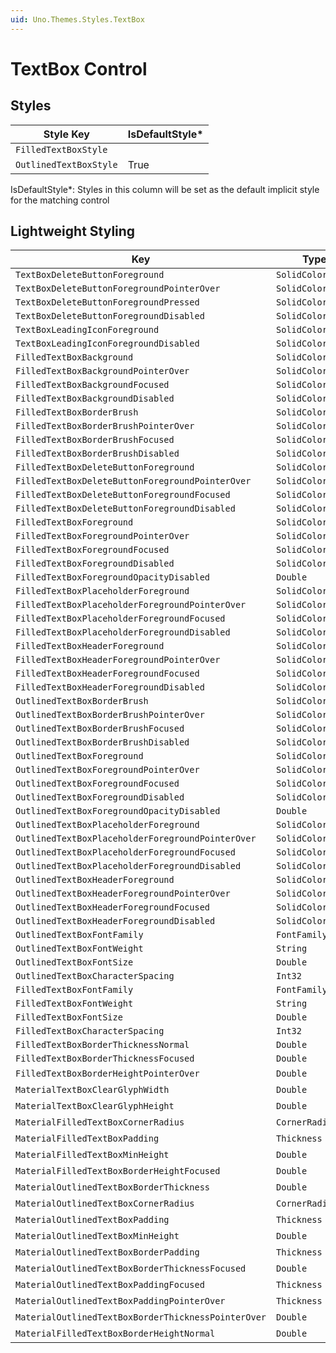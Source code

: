```yaml
---
uid: Uno.Themes.Styles.TextBox
---
```


# TextBox Control

## Styles

| Style Key              | IsDefaultStyle\* |
|------------------------|------------------|
| `FilledTextBoxStyle`   |                  |
| `OutlinedTextBoxStyle` | True             |

IsDefaultStyle\*: Styles in this column will be set as the default implicit style for the matching control

## Lightweight Styling

| Key                                               | Type              | Value                         |
|---------------------------------------------------|-------------------|-------------------------------|
| `TextBoxDeleteButtonForeground`                   | `SolidColorBrush` | `OnSurfaceVariantBrush`       |
| `TextBoxDeleteButtonForegroundPointerOver`        | `SolidColorBrush` | `OnSurfaceVariantBrush`       |
| `TextBoxDeleteButtonForegroundPressed`            | `SolidColorBrush` | `OnSurfaceVariantBrush`       |
| `TextBoxDeleteButtonForegroundDisabled`           | `SolidColorBrush` | `OnSurfaceLowBrush`           |
| `TextBoxLeadingIconForeground`                    | `SolidColorBrush` | `OnSurfaceVariantBrush`       |
| `TextBoxLeadingIconForegroundDisabled`            | `SolidColorBrush` | `OnSurfaceLowBrush`           |
| `FilledTextBoxBackground`                         | `SolidColorBrush` | `SurfaceVariantBrush`         |
| `FilledTextBoxBackgroundPointerOver`              | `SolidColorBrush` | `OnSurfaceVariantHoverBrush`  |
| `FilledTextBoxBackgroundFocused`                  | `SolidColorBrush` | `SurfaceVariantBrush`         |
| `FilledTextBoxBackgroundDisabled`                 | `SolidColorBrush` | `OnSurfaceDisabledBrush`      |
| `FilledTextBoxBorderBrush`                        | `SolidColorBrush` | `OnSurfaceVariantBrush`       |
| `FilledTextBoxBorderBrushPointerOver`             | `SolidColorBrush` | `OnSurfaceBrush`              |
| `FilledTextBoxBorderBrushFocused`                 | `SolidColorBrush` | `PrimaryBrush`                |
| `FilledTextBoxBorderBrushDisabled`                | `SolidColorBrush` | `OnSurfaceDisabledBrush`      |
| `FilledTextBoxDeleteButtonForeground`             | `SolidColorBrush` | `OnSurfaceVariantBrush`       |
| `FilledTextBoxDeleteButtonForegroundPointerOver`  | `SolidColorBrush` | `OnSurfaceVariantBrush`       |
| `FilledTextBoxDeleteButtonForegroundFocused`      | `SolidColorBrush` | `OnSurfaceVariantBrush`       |
| `FilledTextBoxDeleteButtonForegroundDisabled`     | `SolidColorBrush` | `OnSurfaceLowBrush`           |
| `FilledTextBoxForeground`                         | `SolidColorBrush` | `OnSurfaceBrush`              |
| `FilledTextBoxForegroundPointerOver`              | `SolidColorBrush` | `OnSurfaceBrush`              |
| `FilledTextBoxForegroundFocused`                  | `SolidColorBrush` | `OnSurfaceBrush`              |
| `FilledTextBoxForegroundDisabled`                 | `SolidColorBrush` | `OnSurfaceBrush`              |
| `FilledTextBoxForegroundOpacityDisabled`          | `Double`          | `LowOpacity`                  |
| `FilledTextBoxPlaceholderForeground`              | `SolidColorBrush` | `OnSurfaceVariantBrush`       |
| `FilledTextBoxPlaceholderForegroundPointerOver`   | `SolidColorBrush` | `OnSurfaceVariantBrush`       |
| `FilledTextBoxPlaceholderForegroundFocused`       | `SolidColorBrush` | `OnSurfaceBrush`              |
| `FilledTextBoxPlaceholderForegroundDisabled`      | `SolidColorBrush` | `OnSurfaceLowBrush`           |
| `FilledTextBoxHeaderForeground`                   | `SolidColorBrush` | `OnSurfaceVariantBrush`       |
| `FilledTextBoxHeaderForegroundPointerOver`        | `SolidColorBrush` | `OnSurfaceVariantBrush`       |
| `FilledTextBoxHeaderForegroundFocused`            | `SolidColorBrush` | `PrimaryBrush`                |
| `FilledTextBoxHeaderForegroundDisabled`           | `SolidColorBrush` | `OnSurfaceLowBrush`           |
| `OutlinedTextBoxBorderBrush`                      | `SolidColorBrush` | `OutlineBrush`                |
| `OutlinedTextBoxBorderBrushPointerOver`           | `SolidColorBrush` | `OnSurfaceBrush`              |
| `OutlinedTextBoxBorderBrushFocused`               | `SolidColorBrush` | `PrimaryBrush`                |
| `OutlinedTextBoxBorderBrushDisabled`              | `SolidColorBrush` | `OnSurfaceDisabledBrush`      |
| `OutlinedTextBoxForeground`                       | `SolidColorBrush` | `OnSurfaceBrush`              |
| `OutlinedTextBoxForegroundPointerOver`            | `SolidColorBrush` | `OnSurfaceBrush`              |
| `OutlinedTextBoxForegroundFocused`                | `SolidColorBrush` | `OnSurfaceBrush`              |
| `OutlinedTextBoxForegroundDisabled`               | `SolidColorBrush` | `OnSurfaceBrush`              |
| `OutlinedTextBoxForegroundOpacityDisabled`        | `Double`          | `LowOpacity`                  |
| `OutlinedTextBoxPlaceholderForeground`            | `SolidColorBrush` | `OnSurfaceVariantBrush`       |
| `OutlinedTextBoxPlaceholderForegroundPointerOver` | `SolidColorBrush` | `OnSurfaceVariantBrush`       |
| `OutlinedTextBoxPlaceholderForegroundFocused`     | `SolidColorBrush` | `OnSurfaceBrush`              |
| `OutlinedTextBoxPlaceholderForegroundDisabled`    | `SolidColorBrush` | `OnSurfaceLowBrush`           |
| `OutlinedTextBoxHeaderForeground`                 | `SolidColorBrush` | `OnSurfaceVariantBrush`       |
| `OutlinedTextBoxHeaderForegroundPointerOver`      | `SolidColorBrush` | `OnSurfaceVariantBrush`       |
| `OutlinedTextBoxHeaderForegroundFocused`          | `SolidColorBrush` | `PrimaryBrush`                |
| `OutlinedTextBoxHeaderForegroundDisabled`         | `SolidColorBrush` | `OnSurfaceLowBrush`           |
| `OutlinedTextBoxFontFamily`                       | `FontFamily`      | `BodyLargeFontFamily`         |
| `OutlinedTextBoxFontWeight`                       | `String`          | `BodyLargeFontWeight`         |
| `OutlinedTextBoxFontSize`                         | `Double`          | `BodyLargeFontSize`           |
| `OutlinedTextBoxCharacterSpacing`                 | `Int32`           | `BodyLargeCharacterSpacing`   |
| `FilledTextBoxFontFamily`                         | `FontFamily`      | `BodyLargeFontFamily`         |
| `FilledTextBoxFontWeight`                         | `String`          | `BodyLargeFontWeight`         |
| `FilledTextBoxFontSize`                           | `Double`          | `BodyLargeFontSize`           |
| `FilledTextBoxCharacterSpacing`                   | `Int32`           | `BodyLargeCharacterSpacing`   |
| `FilledTextBoxBorderThicknessNormal`              | `Double`          | `TextBoxOutlinedStrokeHeight` |
| `FilledTextBoxBorderThicknessFocused`             | `Double`          | `TextBoxFocusStrokeWidth`     |
| `FilledTextBoxBorderHeightPointerOver`            | `Double`          | 2                             |
| `MaterialTextBoxClearGlyphWidth`                  | `Double`          | 20                            |
| `MaterialTextBoxClearGlyphHeight`                 | `Double`          | 20                            |
| `MaterialFilledTextBoxCornerRadius`               | `CornerRadius`    | 4,4,0,0                       |
| `MaterialFilledTextBoxPadding`                    | `Thickness`       | 16,8                          |
| `MaterialFilledTextBoxMinHeight`                  | `Double`          | 58                            |
| `MaterialFilledTextBoxBorderHeightFocused`        | `Double`          | 2                             |
| `MaterialOutlinedTextBoxBorderThickness`          | `Double`          | 1                             |
| `MaterialOutlinedTextBoxCornerRadius`             | `CornerRadius`    | 4                             |
| `MaterialOutlinedTextBoxPadding`                  | `Thickness`       | 16,8                          |
| `MaterialOutlinedTextBoxMinHeight`                | `Double`          | 56                            |
| `MaterialOutlinedTextBoxBorderPadding`            | `Thickness`       | 1                             |
| `MaterialOutlinedTextBoxBorderThicknessFocused`   | `Double`          | 2                             |
| `MaterialOutlinedTextBoxPaddingFocused`           | `Thickness`       | 0                             |
| `MaterialOutlinedTextBoxPaddingPointerOver`       | `Thickness`       | 0                             |
| `MaterialOutlinedTextBoxBorderThicknessPointerOver`| `Double`         | 2                             |
| `MaterialFilledTextBoxBorderHeightNormal`         | `Double`          | 1                             |
